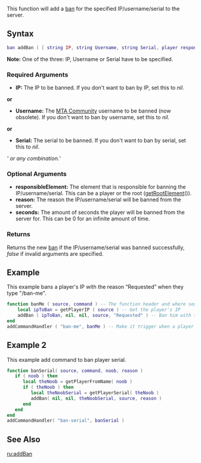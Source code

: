 This function will add a [ban](/docs/ban.md "wikilink") for the specified IP/username/serial to the server.

Syntax
------

``` lua
ban addBan ( [ string IP, string Username, string Serial, player responsibleElement, string reason, int seconds = 0 ] )         
```

**Note:** One of the three: IP, Username or Serial have to be specified.

### Required Arguments

-   **IP:** The IP to be banned. If you don't want to ban by IP, set this to *nil*.

**or**

-   **Username:** The [MTA Community](http://community.mtasa.com/) username to be banned (now obsolete). If you don't want to ban by username, set this to *nil*.

**or**

-   **Serial:** The serial to be banned. If you don't want to ban by serial, set this to *nil*.

*' or any combination.*'

### Optional Arguments

-   **responsibleElement:** The element that is responsible for banning the IP/username/serial. This can be a player or the root ([getRootElement](/docs/getRootElement.md "wikilink")()).
-   **reason:** The reason the IP/username/serial will be banned from the server.
-   **seconds:** The amount of seconds the player will be banned from the server for. This can be 0 for an infinite amount of time.

### Returns

Returns the new [ban](/docs/ban.md "wikilink") if the IP/username/serial was banned successfully, *false* if invalid arguments are specified.

Example
-------

This example bans a player's IP with the reason “Requested” when they type "/ban-me".

``` lua
function banMe ( source, command ) -- The function header and where source is defined
    local ipToBan = getPlayerIP ( source ) -- Get the player's IP
    addBan ( ipToBan, nil, nil, source, "Requested" ) -- Ban him with the reason; Requested
end
addCommandHandler ( "ban-me", banMe ) -- Make it trigger when a player types "/ban-me"
```

Example 2
---------

This example add command to ban player serial.

``` lua
function banSerial( source, command, noob, reason )
   if ( noob ) then
      local theNoob = getPlayerFromName( noob )
      if ( theNoob ) then
         local theNoobSerial = getPlayerSerial( theNoob )
         addBan( nil, nil, theNoobSerial, source, reason )
      end
   end
end
addCommandHandler( "ban-serial", banSerial )
```

See Also
--------

[ru:addBan](/docs/ru:addBan.md "wikilink")
